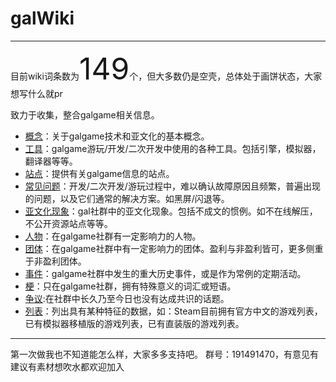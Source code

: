 # galWiki
---

目前wiki词条数为<font size = 16>149</font>个，但大多数仍是空壳，总体处于画饼状态，大家想写什么就pr

致力于收集，整合galgame相关信息。

+ [概念](/概念/)：关于galgame技术和亚文化的基本概念。
+ [工具](/工具/)：galgame游玩/开发/二次开发中使用的各种工具。包括引擎，模拟器，翻译器等等。
+ [站点](/站点/)：提供有关galgame信息的站点。
+ [常见问题](/常见问题/)：开发/二次开发/游玩过程中，难以确认故障原因且频繁，普遍出现的问题，以及它们通常的解决方案。如黑屏/闪退等。
+ [亚文化现象](/亚文化现象/)：gal社群中的亚文化现象。包括不成文的惯例。如不在线解压，不公开资源站点等等。
+ [人物](/人物/)：在galgame社群有一定影响力的人物。
+ [团体](/团体/)：在galgame社群中有一定影响力的团体。盈利与非盈利皆可，更多侧重于非盈利团体。
+ [事件](/事件/)：galgame社群中发生的重大历史事件，或是作为常例的定期活动。
+ [梗](/梗/)：只在galgame社群，拥有特殊意义的词汇或短语。
+ [争议](/争议/):在社群中长久乃至今日也没有达成共识的话题。
+ [列表](/列表/)：列出具有某种特征的数据，如：Steam目前拥有官方中文的游戏列表，已有模拟器移植版的游戏列表，已有直装版的游戏列表。

---
第一次做我也不知道能怎么样，大家多多支持吧。
群号：191491470，有意见有建议有素材想吹水都欢迎加入